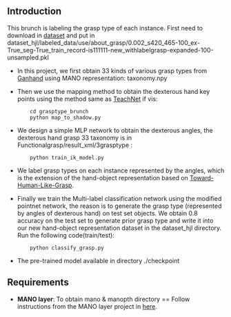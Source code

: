 ## Introduction
This brunch is labeling the grasp type of each instance. First need to download in [dataset](https://drive.google.com/file/d/1VbnEJ7rNEAeAG8YJd7kF2I1SEHLdf7v0/view?usp=drive_link) and put in dataset_hjl/labeled_data/use/about_grasp/0.002_s420_465-100_ex-True_seg-True_train_record-is111111-new_withlabelgrasp-expanded-100-unsampled.pkl

* In this project, we first obtain 33 kinds of various grasp types from [Ganhand](https://github.com/enriccorona/GanHand) using MANO representation: taxonomy.npy
* Then we use the mapping method to obtain the dexterous hand key points using the method same as [TeachNet](https://github.com/Smilels/TeachNet_Teleoperation) if vis:
   
          cd grasptype_brunch
          python map_to_shadow.py


* We design a simple MLP network to obtain the dexterous angles, the dexterous hand grasp 33 taxonomy is in Functionalgrasp/result_xml/3grasptype :
 
          python train_ik_model.py

* We label grasp types on each instance represented by the angles, which is the extension of the hand-object representation based on [Toward-Human-Like-Grasp](https://github.com/zhutq-github/Toward-Human-Like-Grasp).
* Finally we train the Multi-label classification network using the modified pointnet network, the reason is to generate the grasp type (represented by angles of dexterous hand) on test set objects. We obtain 0.8 accuracy on the test set to generate prior grasp type and write it into our new hand-object representation dataset in the dataset_hjl directory. Run the following code(train/test):

          python classify_grasp.py

* The pre-trained model available in directory ./checkpoint
## Requirements
- **MANO layer**: To obtain mano & manopth directory == Follow instructions from the MANO layer project in [here](https://raw.githubusercontent.com/hassony2/manopth). 

